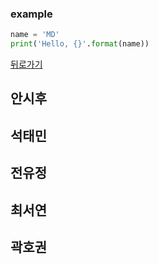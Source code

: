 ### example

```python
name = 'MD'
print('Hello, {}'.format(name))
```

[뒤로가기](./README.md)


## 안시후


## 석태민


## 전유정


## 최서연


## 곽호권


